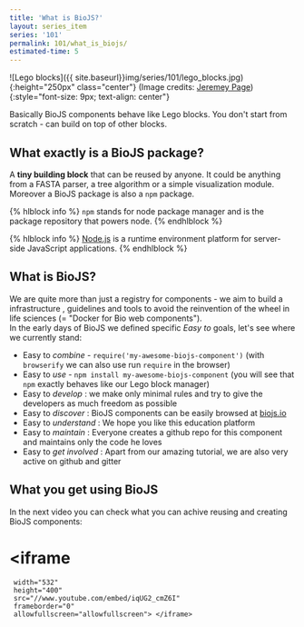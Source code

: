 ```yaml
---
title: 'What is BioJS?'
layout: series_item
series: '101'
permalink: 101/what_is_biojs/
estimated-time: 5
---
```


![Lego blocks]({{ site.baseurl}}img/series/101/lego_blocks.jpg){:height="250px" class="center"}
(Image credits: [Jeremey Page](https://www.flickr.com/photos/jezpage/4990873353))
{:style="font-size: 9px; text-align: center"}  


Basically BioJS components behave like Lego blocks. You don't start from scratch - can build on top of other blocks.

What exactly is a BioJS package?
-------------------------

A __tiny building block__ that can be reused by anyone.
It could be anything from a FASTA parser, a tree algorithm or a simple visualization module.  
Moreover a BioJS package is also a `npm` package.

{% hlblock info %}
`npm` stands for node package manager and is the package repository that powers node.
{% endhlblock %}

{% hlblock info %}
[Node.js](http://nodejs.org) is a runtime environment platform for server-side JavaScript applications.
{% endhlblock %}


What is BioJS?
---------------------

We are quite more than just a registry for components - we aim to build a infrastructure
, guidelines and tools to avoid the reinvention of the wheel in life sciences (= "Docker for Bio web components").  
In the early days of BioJS we defined specific _Easy to_ goals, let's see where we currently stand:

* Easy to _combine_ - `require('my-awesome-biojs-component')` (with `browserify` we can also use run  `require` in the browser)
* Easy to _use_ - `npm install my-awesome-biojs-component` (you will see that `npm` exactly behaves like our Lego block manager)
* Easy to _develop_ : we make only minimal rules and try to give the developers as much freedom as possible
* Easy to _discover_ : BioJS components can be easily browsed at [biojs.io](http://biojs.io)
* Easy to _understand_ : We hope you like this education platform
* Easy to _maintain_ : Everyone creates a github repo for this component and maintains only the code he loves
* Easy to _get involved_ : Apart from our amazing tutorial, we are also very active on github and gitter

<!--
* Easy to start:
* Easy to test
-->

What you get using BioJS
---------------------
In the next video you can check what you can achive reusing and creating BioJS components:

# <iframe 
     width="532" 
     height="400" 
     src="//www.youtube.com/embed/iqUG2_cmZ6I" 
     frameborder="0" 
     allowfullscreen="allowfullscreen"> </iframe>
